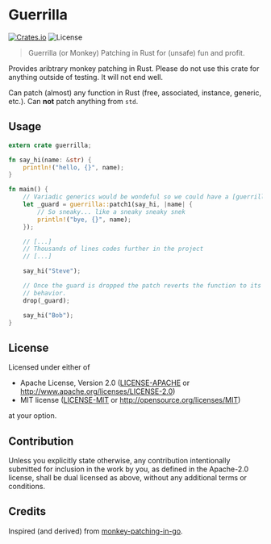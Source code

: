 # Guerrilla
[![Crates.io](https://img.shields.io/crates/v/guerrilla.svg?style=popout-square)](https://crates.io/crates/guerrilla)
![License](https://img.shields.io/crates/l/guerrilla.svg?style=popout-square)
> Guerrilla (or Monkey) Patching in Rust for (unsafe) fun and profit.

Provides aribtrary monkey patching in Rust. Please do not use this crate for anything outside of testing.
It will not end well.

Can patch (almost) any function in Rust (free, associated, instance, generic, etc.). Can **not** patch anything from `std`.

## Usage

```rust
extern crate guerrilla;

fn say_hi(name: &str) {
    println!("hello, {}", name);
}

fn main() {
    // Variadic generics would be wondeful so we could have a [guerrilla::patch]
    let _guard = guerrilla::patch1(say_hi, |name| {
        // So sneaky... like a sneaky sneaky snek
        println!("bye, {}", name);
    });

    // [...]
    // Thousands of lines codes further in the project
    // [...]

    say_hi("Steve");

    // Once the guard is dropped the patch reverts the function to its original
    // behavior.
    drop(_guard);

    say_hi("Bob");
}
```

## License

Licensed under either of

 * Apache License, Version 2.0
   ([LICENSE-APACHE](LICENSE-APACHE) or http://www.apache.org/licenses/LICENSE-2.0)
 * MIT license
   ([LICENSE-MIT](LICENSE-MIT) or http://opensource.org/licenses/MIT)

at your option.

## Contribution

Unless you explicitly state otherwise, any contribution intentionally submitted
for inclusion in the work by you, as defined in the Apache-2.0 license, shall be
dual licensed as above, without any additional terms or conditions.

## Credits

Inspired (and derived) from [monkey-patching-in-go](https://bou.ke/blog/monkey-patching-in-go/).
